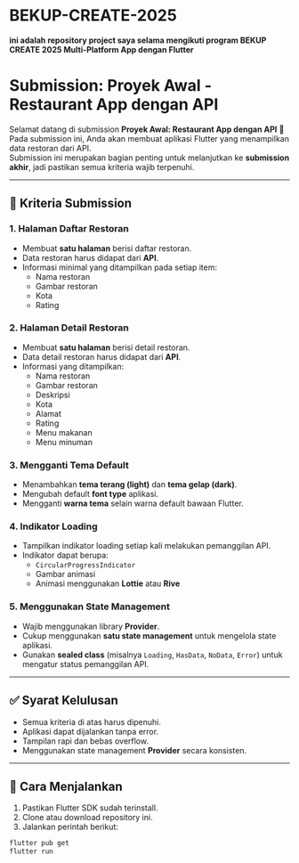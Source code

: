 # BEKUP-CREATE-2025
**ini adalah repository project saya selama mengikuti program BEKUP CREATE 2025 Multi-Platform App dengan Flutter**


# Submission: Proyek Awal - Restaurant App dengan API

Selamat datang di submission **Proyek Awal: Restaurant App dengan API** 🎉  
Pada submission ini, Anda akan membuat aplikasi Flutter yang menampilkan data restoran dari API.  
Submission ini merupakan bagian penting untuk melanjutkan ke **submission akhir**, jadi pastikan semua kriteria wajib terpenuhi.  

---

## 🎯 Kriteria Submission

### 1. Halaman Daftar Restoran
- Membuat **satu halaman** berisi daftar restoran.  
- Data restoran harus didapat dari **API**.  
- Informasi minimal yang ditampilkan pada setiap item:  
  - Nama restoran  
  - Gambar restoran  
  - Kota  
  - Rating  

### 2. Halaman Detail Restoran
- Membuat **satu halaman** berisi detail restoran.  
- Data detail restoran harus didapat dari **API**.  
- Informasi yang ditampilkan:  
  - Nama restoran  
  - Gambar restoran  
  - Deskripsi  
  - Kota  
  - Alamat  
  - Rating  
  - Menu makanan  
  - Menu minuman  

### 3. Mengganti Tema Default
- Menambahkan **tema terang (light)** dan **tema gelap (dark)**.  
- Mengubah default **font type** aplikasi.  
- Mengganti **warna tema** selain warna default bawaan Flutter.  

### 4. Indikator Loading
- Tampilkan indikator loading setiap kali melakukan pemanggilan API.  
- Indikator dapat berupa:  
  - `CircularProgressIndicator`  
  - Gambar animasi  
  - Animasi menggunakan **Lottie** atau **Rive**  

### 5. Menggunakan State Management
- Wajib menggunakan library **Provider**.  
- Cukup menggunakan **satu state management** untuk mengelola state aplikasi.  
- Gunakan **sealed class** (misalnya `Loading`, `HasData`, `NoData`, `Error`) untuk mengatur status pemanggilan API.  

---

## ✅ Syarat Kelulusan
- Semua kriteria di atas harus dipenuhi.  
- Aplikasi dapat dijalankan tanpa error.  
- Tampilan rapi dan bebas overflow.  
- Menggunakan state management **Provider** secara konsisten.  

---

## 🚀 Cara Menjalankan
1. Pastikan Flutter SDK sudah terinstall.  
2. Clone atau download repository ini.  
3. Jalankan perintah berikut:  

```bash
flutter pub get
flutter run
